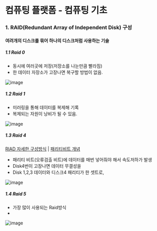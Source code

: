 # 컴퓨팅 플랫폼 - 컴퓨팅 기초

### 1. RAID(Redundant Array of Independent Disk) 구성


#### 여려개의 디스크를 묶어 하나의 디스크처럼 사용하는 기술

##### 1.1 Raid 0 
* 동시에 여러곳에 저장(저장소를 나눈만큼 빨라짐)
* 한 데이터 자장소가 고장나면 복구할 방법이 없음.


![image](https://user-images.githubusercontent.com/50629716/113096578-61b0e300-9230-11eb-9224-0e7136fc45ae.png)

##### 1.2 Raid 1
* 미러링을 통해 데이터를 복제해 기록
* 복제되는 자원이 낭비가 될 수 있음.

![image](https://user-images.githubusercontent.com/50629716/113096666-94f37200-9230-11eb-89de-83833e6616fe.png)

##### 1.3 Raid 4
[RIAD 자세한 구성방식](https://m.blog.naver.com/leekh8412/100175594400) | 
[패리티비트 개념](https://m.blog.naver.com/PostView.nhn?blogId=ansdbtls4067&logNo=220886661657&proxyReferer=https:%2F%2Fwww.google.com%2F)

* 패리티 비트(오류검출 비트)에 데이터를 매번 넣어줘야 해서 속도저하가 발생
* Disk4번이 고장나면 데이터 무결성을 
* Disk 1,2,3 데이터와 디스크4 패리티가 한 셋트로, 

![image](https://user-images.githubusercontent.com/50629716/113096754-c2402000-9230-11eb-84cd-b65a770272d3.png)



##### 1.4 Raid 5
* 가장 많이 사용되는 Raid방식
* 


![image](https://user-images.githubusercontent.com/50629716/113097073-4d211a80-9231-11eb-8ac1-ba227215cb85.png)
